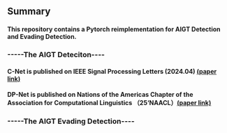 ## Summary

#### This repository contains a Pytorch reimplementation for AIGT Detection and Evading Detection.

### -----The AIGT Deteciton----

#### C-Net is published on IEEE Signal Processing Letters (2024.04) [(paper link)](https://ieeexplore.ieee.org/abstract/document/10508945)
#### DP-Net is published on Nations of the Americas Chapter of the Association for Computational Linguistics （25‘NAACL）[(paper link)](https://ieeexplore.ieee.org/abstract/document/10508945)

### -----The  AIGT Evading Detection----
